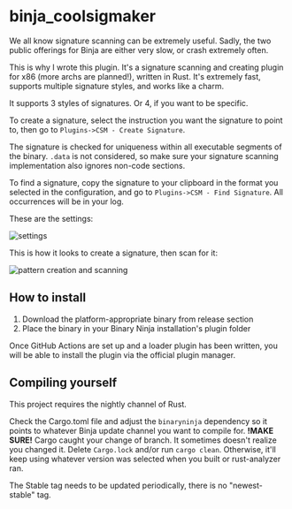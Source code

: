 # binja_coolsigmaker

We all know signature scanning can be extremely useful. Sadly, the two public offerings for Binja are either very slow, or crash extremely often.

This is why I wrote this plugin. It's a signature scanning and creating plugin for x86 (more archs are planned!), written in Rust. It's extremely fast, supports multiple signature styles, and works like a charm.

It supports 3 styles of signatures. Or 4, if you want to be specific.

To create a signature, select the instruction you want the signature to point to, then go to `Plugins->CSM - Create Signature`.

The signature is checked for uniqueness within all executable segments of the binary. `.data` is not considered, so make sure your signature scanning implementation also ignores non-code sections.

To find a signature, copy the signature to your clipboard in the format you selected in the configuration, and go to `Plugins->CSM - Find Signature`. All occurrences will be in your log.

These are the settings:

![settings](https://i.imgur.com/BK4Q0E5.png)

This is how it looks to create a signature, then scan for it:

![pattern creation and scanning](https://i.imgur.com/qkjdU2M.png)

## How to install

1. Download the platform-appropriate binary from release section
2. Place the binary in your Binary Ninja installation's plugin folder

Once GitHub Actions are set up and a loader plugin has been written, you will be able to install the plugin via the official plugin manager.

## Compiling yourself

This project requires the nightly channel of Rust.

Check the Cargo.toml file and adjust the `binaryninja` dependency so it points to whatever Binja update channel you want to compile for. __!MAKE SURE!__ Cargo caught your change of branch. It sometimes doesn't realize you changed it. Delete `Cargo.lock` and/or run `cargo clean`. Otherwise, it'll keep using whatever version was selected when you built or rust-analyzer ran.

The Stable tag needs to be updated periodically, there is no "newest-stable" tag.

